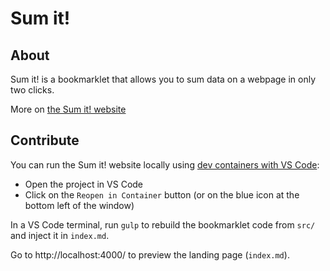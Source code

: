# Sum it!

## About

Sum it! is a bookmarklet that allows you to sum data on a webpage in only two clicks.

More on [the Sum it! website](https://maximerety.github.io/sum-it/)

## Contribute

You can run the Sum it! website locally using [dev containers with VS Code](https://code.visualstudio.com/docs/devcontainers/containers):

- Open the project in VS Code
- Click on the `Reopen in Container` button (or on the blue icon at the bottom left of the window)

In a VS Code terminal, run `gulp` to rebuild the bookmarklet code from `src/` and inject it in `index.md`.

Go to http://localhost:4000/ to preview the landing page (`index.md`).

